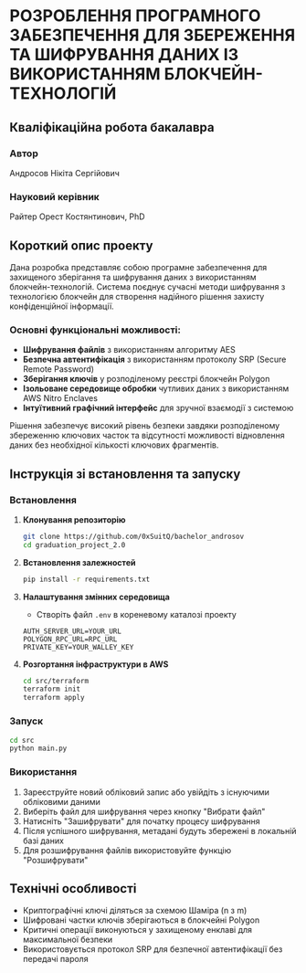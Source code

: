 # РОЗРОБЛЕННЯ ПРОГРАМНОГО ЗАБЕЗПЕЧЕННЯ ДЛЯ ЗБЕРЕЖЕННЯ ТА ШИФРУВАННЯ ДАНИХ ІЗ ВИКОРИСТАННЯМ БЛОКЧЕЙН-ТЕХНОЛОГІЙ

## Кваліфікаційна робота бакалавра

### Автор
Андросов Нікіта Сергійович

### Науковий керівник
Райтер Орест Костянтинович, PhD

## Короткий опис проекту

Дана розробка представляє собою програмне забезпечення для захищеного зберігання та шифрування даних з використанням блокчейн-технологій. Система поєднує сучасні методи шифрування з технологією блокчейн для створення надійного рішення захисту конфіденційної інформації.

### Основні функціональні можливості:

- **Шифрування файлів** з використанням алгоритму AES
- **Безпечна автентифікація** з використанням протоколу SRP (Secure Remote Password)
- **Зберігання ключів** у розподіленому реєстрі блокчейн Polygon
- **Ізольоване середовище обробки** чутливих даних з використанням AWS Nitro Enclaves
- **Інтуїтивний графічний інтерфейс** для зручної взаємодії з системою

Рішення забезпечує високий рівень безпеки завдяки розподіленому збереженню ключових часток та відсутності можливості відновлення даних без необхідної кількості ключових фрагментів.

## Інструкція зі встановлення та запуску

### Встановлення

1. **Клонування репозиторію**
   ```bash
   git clone https://github.com/0xSuitQ/bachelor_androsov
   cd graduation_project_2.0
   ```

2. **Встановлення залежностей**
   ```bash
   pip install -r requirements.txt
   ```

3. **Налаштування змінних середовища**
   - Створіть файл `.env` в кореневому каталозі проекту
   ```
   AUTH_SERVER_URL=YOUR_URL
   POLYGON_RPC_URL=RPC_URL
   PRIVATE_KEY=YOUR_WALLEY_KEY
   ```

4. **Розгортання інфраструктури в AWS**
   ```bash
   cd src/terraform
   terraform init
   terraform apply
   ```

### Запуск
   ```bash
   cd src
   python main.py
   ```

### Використання

1. Зареєструйте новий обліковий запис або увійдіть з існуючими обліковими даними
2. Виберіть файл для шифрування через кнопку "Вибрати файл"
3. Натисніть "Зашифрувати" для початку процесу шифрування
4. Після успішного шифрування, метадані будуть збережені в локальній базі даних
5. Для розшифрування файлів використовуйте функцію "Розшифрувати"

## Технічні особливості

- Криптографічні ключі діляться за схемою Шаміра (n з m)
- Шифровані частки ключів зберігаються в блокчейні Polygon
- Критичні операції виконуються у захищеному енклаві для максимальної безпеки
- Використовується протокол SRP для безпечної автентифікації без передачі пароля